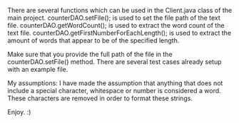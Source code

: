 There are several functions which can be used in the Client.java class of the main project.
counterDAO.setFile(); is used to set the file path of the text file.
counterDAO.getWordCount(); is used to extract the word count of the text file.
counterDAO.getFirstNumberForEachLength(); is used to extract the amount of words that appear to be of the specified length.

Make sure that you provide the full path of the file in the counterDAO.setFile() method.
There are several test cases already setup with an example file.

My assumptions:
I have made the assumption that anything that does not include a special character, whitespace or number is considered a word. These characters are removed in order to format these strings.

Enjoy. :)
